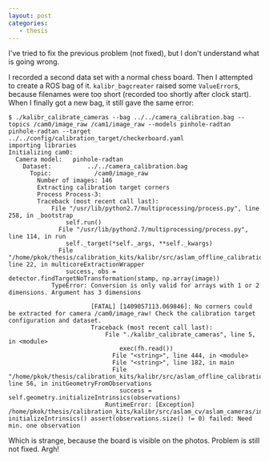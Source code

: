 ```yaml
---
layout: post
categories:
   - thesis
---
```

I've tried to fix the previous problem (not fixed), but I don't understand what is going wrong.

I recorded a second data set with a normal chess board.  Then I attempted to create a ROS bag of it.  `kalibr_bagcreater` raised some `ValueError`s, because filenames were too short (recorded too shortly after clock start).  When I finally got a new bag, it still gave the same error:

```
$ ./kalibr_calibrate_cameras --bag ../../camera_calibration.bag --topics /cam0/image_raw /cam1/image_raw --models pinhole-radtan pinhole-radtan --target ../../config/calibration_target/checkerboard.yaml 
importing libraries
Initializing cam0:
  Camera model:   pinhole-radtan
    Dataset:          ../../camera_calibration.bag
      Topic:            /cam0/image_raw
        Number of images: 146
        Extracting calibration target corners
        Process Process-3:
        Traceback (most recent call last):
            File "/usr/lib/python2.7/multiprocessing/process.py", line 258, in _bootstrap
                self.run()
              File "/usr/lib/python2.7/multiprocessing/process.py", line 114, in run
                self._target(*self._args, **self._kwargs)
              File "/home/pkok/thesis/calibration_kits/kalibr/src/aslam_offline_calibration/kalibr/python/kalibr_common/TargetExtractor.py", line 22, in multicoreExtractionWrapper
                success, obs = detector.findTargetNoTransformation(stamp, np.array(image))
            TypeError: Conversion is only valid for arrays with 1 or 2 dimensions. Argument has 3 dimensions

                       [FATAL] [1409057113.069846]: No corners could be extracted for camera /cam0/image_raw! Check the calibration target configuration and dataset.
                       Traceback (most recent call last):
                           File "./kalibr_calibrate_cameras", line 5, in <module>
                               exec(fh.read())
                             File "<string>", line 444, in <module>
                             File "<string>", line 182, in main
                             File "/home/pkok/thesis/calibration_kits/kalibr/src/aslam_offline_calibration/kalibr/python/kalibr_camera_calibration/CameraCalibrator.py", line 56, in initGeometryFromObservations
                               success = self.geometry.initializeIntrinsics(observations)
                           RuntimeError: [Exception] /home/pkok/thesis/calibration_kits/kalibr/src/aslam_cv/aslam_cameras/include/aslam/cameras/implementation/PinholeProjection.hpp:713: initializeIntrinsics() assert(observations.size() != 0) failed: Need min. one observation
```

Which is strange, because the board is visible on the photos.  Problem is still not fixed.  Argh! 
